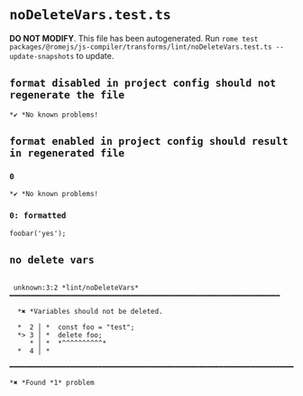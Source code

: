 # `noDeleteVars.test.ts`

**DO NOT MODIFY**. This file has been autogenerated. Run `rome test packages/@romejs/js-compiler/transforms/lint/noDeleteVars.test.ts --update-snapshots` to update.

## `format disabled in project config should not regenerate the file`

```
*✔ *No known problems!

```

## `format enabled in project config should result in regenerated file`

### `0`

```
*✔ *No known problems!

```

### `0: formatted`

```
foobar('yes');

```

## `no delete vars`

```

 unknown:3:2 *lint/noDeleteVars* ━━━━━━━━━━━━━━━━━━━━━━━━━━━━━━━━━━━━━━━━━━━━━━━━━━━━━━━━━━━━━━━━━━━

  *✖ *Variables should not be deleted.

  *  2 │ *  const foo = "test";
  *> 3 │ *  delete foo;
     * │ *  *^^^^^^^^^^* 
  *  4 │ *  

━━━━━━━━━━━━━━━━━━━━━━━━━━━━━━━━━━━━━━━━━━━━━━━━━━━━━━━━━━━━━━━━━━━━━━━━━━━━━━━━━━━━━━━━━━━━━━━━━━━━

*✖ *Found *1* problem

```
